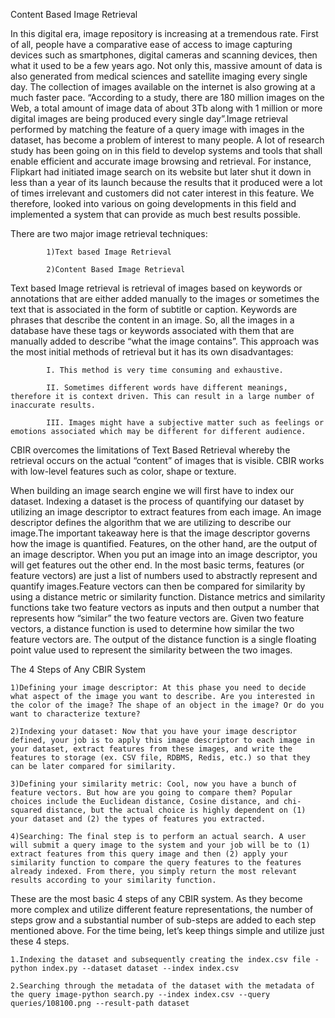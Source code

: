 Content Based Image Retrieval

In this digital era, image repository is increasing at a tremendous rate. First of all, people have a comparative ease of access to image capturing devices such as smartphones, digital cameras and scanning devices, then what it used to be a few years ago. Not only this, massive amount of data is also generated from medical sciences and satellite imaging every single day. The collection of images available on the internet is also growing at a much faster pace. “According to a study, there are 180 million images on the Web, a total amount of image data of about 3Tb along with 1 million or more digital images are being produced every single day”.Image retrieval performed by matching the feature of a query image with images in the dataset, has become a problem of interest to many people. A lot of research study has been going on in this field to develop systems and tools that shall enable efficient and accurate image browsing and retrieval. For instance, Flipkart had initiated image search on its website but later shut it down in less than a year of its launch because the results that it produced were a lot of times irrelevant and customers did not cater interest in this feature. We therefore, looked into various on going developments in this field and implemented a system that can provide as much best results possible. 

There are two major image retrieval techniques: 

			1)Text based Image Retrieval 

			2)Content Based Image Retrieval 

Text based Image retrieval is retrieval of images based on keywords or annotations that are either added manually to the images or sometimes the text that is associated in the form of subtitle or caption. Keywords are phrases that describe the content in an image. So, all the images in a database have these tags or keywords associated with them that are manually added to describe “what the image contains”. This approach was the most initial methods of retrieval but it has its own disadvantages:

			I. This method is very time consuming and exhaustive.

			II. Sometimes different words have different meanings, therefore it is context driven. This can result in a large number of inaccurate results.

			III. Images might have a subjective matter such as feelings or emotions associated which may be different for different audience. 

CBIR overcomes the limitations of Text Based Retrieval whereby the retrieval occurs on the actual “content” of images that is visible. CBIR works with low-level features such as color, shape or texture. 


When building an image search engine we will first have to index our dataset. Indexing a dataset is the process of quantifying our dataset by utilizing an image descriptor to extract features from each image. An image descriptor defines the algorithm that we are utilizing to describe our image.The important takeaway here is that the image descriptor governs how the image is quantified. Features, on the other hand, are the output of an image descriptor. When you put an image into an image descriptor, you will get features out the other end. In the most basic terms, features (or feature vectors) are just a list of numbers used to abstractly represent and quantify images.Feature vectors can then be compared for similarity by using a distance metric or similarity function. Distance metrics and similarity functions take two feature vectors as inputs and then output a number that represents how “similar” the two feature vectors are. Given two feature vectors, a distance function is used to determine how similar the two feature vectors are. The output of the distance function is a single floating point value used to represent the similarity between the two images.

The 4 Steps of Any CBIR System

	1)Defining your image descriptor: At this phase you need to decide what aspect of the image you want to describe. Are you interested in the color of the image? The shape of an object in the image? Or do you want to characterize texture?

	2)Indexing your dataset: Now that you have your image descriptor defined, your job is to apply this image descriptor to each image in your dataset, extract features from these images, and write the features to storage (ex. CSV file, RDBMS, Redis, etc.) so that they can be later compared for similarity.

	3)Defining your similarity metric: Cool, now you have a bunch of feature vectors. But how are you going to compare them? Popular choices include the Euclidean distance, Cosine distance, and chi-squared distance, but the actual choice is highly dependent on (1) your dataset and (2) the types of features you extracted.

	4)Searching: The final step is to perform an actual search. A user will submit a query image to the system and your job will be to (1) extract features from this query image and then (2) apply your similarity function to compare the query features to the features already indexed. From there, you simply return the most relevant results according to your similarity function.

These are the most basic 4 steps of any CBIR system. As they become more complex and utilize different feature representations, the number of steps grow and a substantial number of sub-steps are added to each step mentioned above. For the time being, let’s keep things simple and utilize just these 4 steps.

	1.Indexing the dataset and subsequently creating the index.csv file -python index.py --dataset dataset --index index.csv

	2.Searching through the metadata of the dataset with the metadata of the query image-python search.py --index index.csv --query queries/108100.png --result-path dataset
